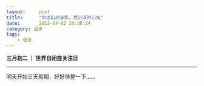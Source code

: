 ```yaml
---
layout:     post
title:      "你虚幻的身影，我沉浮的心情"
date:       2022-04-02 20:38:24
category: 语录
tags:
    - 语录
---
```


**三月初二 ｜ 世界自闭症关注日**

***

明天开始三天假期，好好休整一下……
